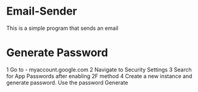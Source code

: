 # Email-Sender
This is a simple program that sends an email


# Generate Password
1 Go to - myaccount.google.com
2 Navigate to Security Settings
3 Search for App Passwords after enabling 2F method
4 Create a new instance and generate password. Use the password Generate
